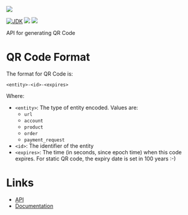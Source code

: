 [![](https://github.com/wutsi/wutsi-qr-server/actions/workflows/master.yml/badge.svg)](https://github.com/wutsi/wutsi-qr-server/actions/workflows/master.yml)

[![JDK](https://img.shields.io/badge/jdk-11-brightgreen.svg)](https://jdk.java.net/11/)
[![](https://img.shields.io/badge/maven-3.6-brightgreen.svg)](https://maven.apache.org/download.cgi)
![](https://img.shields.io/badge/language-kotlin-blue.svg)

API for generating QR Code

# QR Code Format

The format for QR Code is:

```
<entity>-<id>-<expires>
```

Where:

- `<entity>`: The type of entity encoded. Values are:
    - `url`
    - `account`
    - `product`
    - `order`
    - `payment_request`
- `<id>`: The identifier of the entity
- `<expires>`: The time (in seconds, since epoch time) when this code expires. For static QR code, the expiry date is
  set in 100 years :-)

# Links

- [API](https://wutsi.github.io/wutsi-qr-server/api/)
- [Documentation](docs/)
